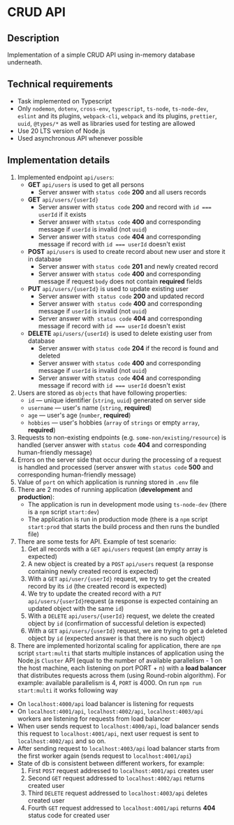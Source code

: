 # CRUD API

## Description

Implementation of a simple CRUD API using in-memory database underneath.

## Technical requirements

- Task implemented on Typescript
- Only `nodemon`, `dotenv`, `cross-env`, `typescript`, `ts-node`, `ts-node-dev`, `eslint` and its plugins, `webpack-cli`, `webpack` and its plugins, `prettier`, `uuid`, `@types/*` as well as libraries used for testing are allowed
- Use 20 LTS version of Node.js
- Used asynchronous API whenever possible

## Implementation details

1. Implemented endpoint `api/users`:
    - **GET** `api/users` is used to get all persons
        - Server answer with `status code` **200** and all users records
    - **GET** `api/users/{userId}` 
        - Server answer with `status code` **200** and record with `id === userId` if it exists
        - Server answer with `status code` **400** and corresponding message if `userId` is invalid (not `uuid`)
        - Server answer with `status code` **404** and corresponding message if record with `id === userId` doesn't exist
    - **POST** `api/users` is used to create record about new user and store it in database
        - Server answer with `status code` **201** and newly created record
        - Server answer with `status code` **400** and corresponding message if request `body` does not contain **required** fields
    - **PUT** `api/users/{userId}` is used to update existing user
        - Server answer with` status code` **200** and updated record
        - Server answer with` status code` **400** and corresponding message if `userId` is invalid (not `uuid`)
        - Server answer with` status code` **404** and corresponding message if record with `id === userId` doesn't exist
    - **DELETE** `api/users/{userId}` is used to delete existing user from database
        - Server answer with `status code` **204** if the record is found and deleted
        - Server answer with `status code` **400** and corresponding message if `userId` is invalid (not `uuid`)
        - Server answer with `status code` **404** and corresponding message if record with `id === userId` doesn't exist
2. Users are stored as `objects` that have following properties:
    - `id` — unique identifier (`string`, `uuid`) generated on server side
    - `username` — user's name (`string`, **required**)
    - `age` — user's age (`number`, **required**)
    - `hobbies` — user's hobbies (`array` of `strings` or empty `array`, **required**)
3. Requests to non-existing endpoints (e.g. `some-non/existing/resource`) is handled (server answer with `status code` **404** and corresponding human-friendly message)
4. Errors on the server side that occur during the processing of a request is handled and processed (server answer with `status code` **500** and corresponding human-friendly message)
5. Value of `port` on which application is running stored in `.env` file
6. There are 2 modes of running application (**development** and **production**):
    - The application is run in development mode using `ts-node-dev` (there is a `npm` script `start:dev`)
    - The application is run in production mode (there is a `npm` script `start:prod` that starts the build process and then runs the bundled file)
7. There are some tests for API. Example of test scenario:
    1. Get all records with a `GET` `api/users` request (an empty array is expected)
    2. A new object is created by a `POST` `api/users` request (a response containing newly created record is expected)
    3. With a `GET` `api/user/{userId}` request, we try to get the created  record by its `id` (the created record is expected)
    4. We try to update the created record with a `PUT` `api/users/{userId}`request (a response is expected containing an updated object with the same `id`)
    5. With a `DELETE` `api/users/{userId}` request, we delete the created object by `id` (confirmation of successful deletion is expected)
    6. With a `GET` `api/users/{userId}` request, we are trying to get a deleted object by `id` (expected answer is that there is no such object)
8. There are implemented horizontal scaling for application, there are `npm` script `start:multi` that starts multiple instances of application using the Node.js `Cluster` API (equal to the number of available parallelism - 1 on the host machine, each listening on port PORT + n) with a **load balancer** that distributes requests across them (using Round-robin algorithm). For example: available parallelism is 4, `PORT` is 4000. On run `npm run start:multi` it works following way
- On `localhost:4000/api` load balancer is listening for requests
- On `localhost:4001/api`, `localhost:4002/api`, `localhost:4003/api` workers are listening for requests from load balancer
- When user sends request to `localhost:4000/api`, load balancer sends this request to `localhost:4001/api`, next user request is sent to `localhost:4002/api` and so on.
- After sending request to `localhost:4003/api` load balancer starts from the first worker again (sends request to `localhost:4001/api`)
- State of db is consistent between different workers, for example:
    1. First `POST` request addressed to `localhost:4001/api` creates user
    2. Second `GET` request addressed to `localhost:4002/api` returns created user
    3. Third `DELETE` request addressed to `localhost:4003/api` deletes created user
    4. Fourth `GET` request addressed to `localhost:4001/api` returns **404** status code for created user
